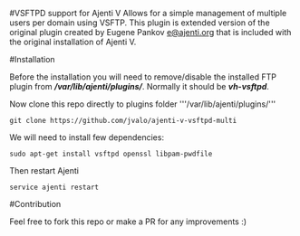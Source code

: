 #VSFTPD support for Ajenti V
Allows for a simple management of multiple users per domain using VSFTP.
This plugin is extended version of the original plugin created by Eugene Pankov <e@ajenti.org> that is included with the original installation of Ajenti V.

#Installation

Before the installation you will need to remove/disable the installed FTP plugin from ***/var/lib/ajenti/plugins/***. Normally it should be ***vh-vsftpd***.

Now clone this repo directly to plugins folder '''/var/lib/ajenti/plugins/'''

    git clone https://github.com/jvalo/ajenti-v-vsftpd-multi

We will need to install few dependencies:

    sudo apt-get install vsftpd openssl libpam-pwdfile

Then restart Ajenti

    service ajenti restart

#Contribution

Feel free to fork this repo or make a PR for any improvements :)
